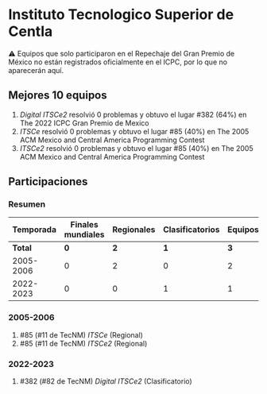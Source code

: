 # Instituto Tecnologico Superior de Centla

:warning: Equipos que solo participaron en el Repechaje del Gran Premio de México no están registrados oficialmente en el ICPC, por lo que no aparecerán aquí.

## Mejores 10 equipos

1. _Digital ITSCe2_ resolvió 0 problemas y obtuvo el lugar #382 (64%) en The 2022 ICPC Gran Premio de Mexico
1. _ITSCe_ resolvió 0 problemas y obtuvo el lugar #85 (40%) en The 2005 ACM Mexico and Central America Programming Contest
1. _ITSCe2_ resolvió 0 problemas y obtuvo el lugar #85 (40%) en The 2005 ACM Mexico and Central America Programming Contest

## Participaciones

### Resumen

| Temporada | Finales mundiales | Regionales | Clasificatorios | Equipos |
| --- | --- | --- | --- | --- |
| **Total** | **0** | **2** | **1** | **3** |
| 2005-2006 | 0 | 2 | 0 | 2 |
| 2022-2023 | 0 | 0 | 1 | 1 |

### 2005-2006

1. #85 (#11 de TecNM) _ITSCe_ (Regional)
1. #85 (#11 de TecNM) _ITSCe2_ (Regional)

### 2022-2023

1. #382 (#82 de TecNM) _Digital ITSCe2_ (Clasificatorio)




